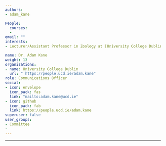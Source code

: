 ```yaml
---
authors:
- adam_kane

People: 
  courses:
  - 
email: ""
interests: 
- Lecturer/Assistant Professor in Zoology at [University College Dublin](https://kanead.github.io/) 

name: Dr. Adam Kane
weight: 13
organizations:
- name: University College Dublin
  url: " https://people.ucd.ie/adam.kane"
role: Communications Officer
social:
- icon: envelope
  icon_pack: fas
  link: "mailto:adam.kane@ucd.ie"
- icon: github
  icon_pack: fab
  link: https://people.ucd.ie/adam.kane
superuser: false
user_groups:
- Committee
- 
---
```


---


